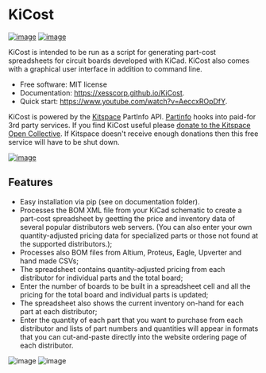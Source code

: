 KiCost
======

[![image](https://img.shields.io/travis/xesscorp/kicost.svg)](https://travis-ci.org/xesscorp/kicost)
[![image](https://img.shields.io/pypi/v/kicost.svg)](https://pypi.python.org/pypi/kicost)

KiCost is intended to be run as a script for generating part-cost
spreadsheets for circuit boards developed with KiCad. KiCost also comes
with a graphical user interface in addition to command line.

-   Free software: MIT license
-   Documentation: <https://xesscorp.github.io/KiCost>.
-   Quick start: <https://www.youtube.com/watch?v=AeccxROpDfY>.

KiCost is powered by the [Kitspace](https://kitspace.org/) PartInfo API. [Partinfo](https://github.com/kitspace/partinfo) hooks into paid-for 3rd party services. If you find KiCost useful please [donate to the Kitspace Open Collective](https://opencollective.com/kitspace). If Kitspace doesn't receive enough donations then this free service will have to be shut down.

[![image](/kicost/kitspace.png)](https://opencollective.com/kitspace)

Features
--------

-   Easy installation via pip (see on documentation folder).
-   Processes the BOM XML file from your KiCad schematic to create a
    part-cost spreadsheet by geetting the price and  inventory data
    of several popular distributors web servers. (You can also enter your
    own quantity-adjusted pricing data for specialized parts or those
    not found at the supported distributors.);
-   Processes also BOM files from Altium, Proteus, Eagle, Upverter and
    hand made CSVs;
-   The spreadsheet contains quantity-adjusted pricing from each
    distributor for individual parts and the total board;
-   Enter the number of boards to be built in a spreadsheet cell and all
    the pricing for the total board and individual parts is updated;
-   The spreadsheet also shows the current inventory on-hand for each
    part at each distributor;
-   Enter the quantity of each part that you want to purchase from each
    distributor and lists of part numbers and quantities will appear in
    formats that you can cut-and-paste directly into the website
    ordering page of each distributor.

![image](docs/block_diag.png)
![image](gui.png)
